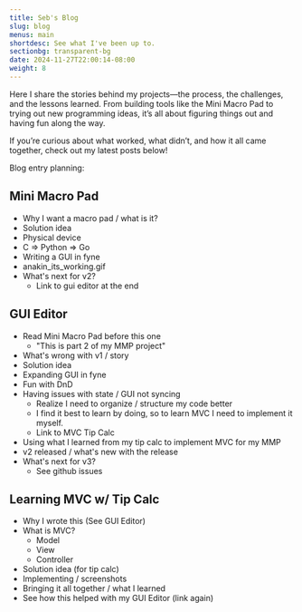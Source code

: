 ```yaml
---
title: Seb's Blog
slug: blog
menus: main
shortdesc: See what I've been up to.
sectionbg: transparent-bg
date: 2024-11-27T22:00:14-08:00
weight: 8
---
```

Here I share the stories behind my projects—the process, the challenges, and the lessons learned. From building tools like the Mini Macro Pad to trying out new programming ideas, it’s all about figuring things out and having fun along the way. 

If you’re curious about what worked, what didn’t, and how it all came together, check out my latest posts below!


Blog entry planning:

## Mini Macro Pad
- Why I want a macro pad / what is it?
- Solution idea
- Physical device
- C => Python => Go
- Writing a GUI in fyne
- anakin_its_working.gif
- What's next for v2?
  - Link to gui editor at the end

## GUI Editor
- Read Mini Macro Pad before this one
  - "This is part 2 of my MMP project"
- What's wrong with v1 / story
- Solution idea
- Expanding GUI in fyne
- Fun with DnD
- Having issues with state / GUI not syncing
  - Realize I need to organize / structure my code better
  - I find it best to learn by doing, so to learn MVC I need to implement it myself.
  - Link to MVC Tip Calc
- Using what I learned from my tip calc to implement MVC for my MMP
- v2 released / what's new with the release
- What's next for v3?
  - See github issues

## Learning MVC w/ Tip Calc
- Why I wrote this (See GUI Editor)
- What is MVC?
  - Model
  - View
  - Controller
- Solution idea (for tip calc)
- Implementing / screenshots
- Bringing it all together / what I learned
- See how this helped with my GUI Editor (link again)
